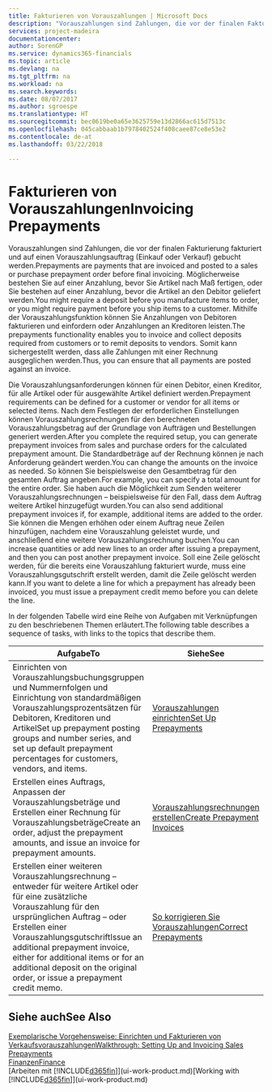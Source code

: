 ```yaml
---
title: Fakturieren von Vorauszahlungen | Microsoft Docs
description: "Vorauszahlungen sind Zahlungen, die vor der finalen Fakturierung fakturiert und auf einen Vorauszahlungsauftrag (Einkauf oder Verkauf) gebucht werden. Möglicherweise bestehen Sie auf einer Anzahlung, bevor Sie Artikel nach Maß fertigen, oder Sie bestehen auf einer Anzahlung, bevor die Artikel an den Debitor geliefert werden. Mithilfe der Vorauszahlungsfunktion können Sie Anzahlungen von Debitoren fakturieren und einfordern oder Anzahlungen an Kreditoren leisten. Somit kann sichergestellt werden, dass alle Zahlungen mit einer Rechnung ausgeglichen werden."
services: project-madeira
documentationcenter: 
author: SorenGP
ms.service: dynamics365-financials
ms.topic: article
ms.devlang: na
ms.tgt_pltfrm: na
ms.workload: na
ms.search.keywords: 
ms.date: 08/07/2017
ms.author: sgroespe
ms.translationtype: HT
ms.sourcegitcommit: bec0619be0a65e3625759e13d2866ac615d7513c
ms.openlocfilehash: 045cabbaab1b7978402524f408caee87ce8e53e2
ms.contentlocale: de-at
ms.lasthandoff: 03/22/2018

---
```

# <a name="invoicing-prepayments"></a><span data-ttu-id="16e3a-106">Fakturieren von Vorauszahlungen</span><span class="sxs-lookup"><span data-stu-id="16e3a-106">Invoicing Prepayments</span></span>
<span data-ttu-id="16e3a-107">Vorauszahlungen sind Zahlungen, die vor der finalen Fakturierung fakturiert und auf einen Vorauszahlungsauftrag (Einkauf oder Verkauf) gebucht werden.</span><span class="sxs-lookup"><span data-stu-id="16e3a-107">Prepayments are payments that are invoiced and posted to a sales or purchase prepayment order before final invoicing.</span></span> <span data-ttu-id="16e3a-108">Möglicherweise bestehen Sie auf einer Anzahlung, bevor Sie Artikel nach Maß fertigen, oder Sie bestehen auf einer Anzahlung, bevor die Artikel an den Debitor geliefert werden.</span><span class="sxs-lookup"><span data-stu-id="16e3a-108">You might require a deposit before you manufacture items to order, or you might require payment before you ship items to a customer.</span></span> <span data-ttu-id="16e3a-109">Mithilfe der Vorauszahlungsfunktion können Sie Anzahlungen von Debitoren fakturieren und einfordern oder Anzahlungen an Kreditoren leisten.</span><span class="sxs-lookup"><span data-stu-id="16e3a-109">The prepayments functionality enables you to invoice and collect deposits required from customers or to remit deposits to vendors.</span></span> <span data-ttu-id="16e3a-110">Somit kann sichergestellt werden, dass alle Zahlungen mit einer Rechnung ausgeglichen werden.</span><span class="sxs-lookup"><span data-stu-id="16e3a-110">Thus, you can ensure that all payments are posted against an invoice.</span></span>  

 <span data-ttu-id="16e3a-111">Die Vorauszahlungsanforderungen können für einen Debitor, einen Kreditor, für alle Artikel oder für ausgewählte Artikel definiert werden.</span><span class="sxs-lookup"><span data-stu-id="16e3a-111">Prepayment requirements can be defined for a customer or vendor for all items or selected items.</span></span> <span data-ttu-id="16e3a-112">Nach dem Festlegen der erforderlichen Einstellungen können Vorauszahlungsrechnungen für den berechneten Vorauszahlungsbetrag auf der Grundlage von Aufträgen und Bestellungen generiert werden.</span><span class="sxs-lookup"><span data-stu-id="16e3a-112">After you complete the required setup, you can generate prepayment invoices from sales and purchase orders for the calculated prepayment amount.</span></span> <span data-ttu-id="16e3a-113">Die Standardbeträge auf der Rechnung können je nach Anforderung geändert werden.</span><span class="sxs-lookup"><span data-stu-id="16e3a-113">You can change the amounts on the invoice as needed.</span></span> <span data-ttu-id="16e3a-114">So können Sie beispielsweise den Gesamtbetrag für den gesamten Auftrag angeben.</span><span class="sxs-lookup"><span data-stu-id="16e3a-114">For example, you can specify a total amount for the entire order.</span></span> <span data-ttu-id="16e3a-115">Sie haben auch die Möglichkeit zum Senden weiterer Vorauszahlungsrechnungen – beispielsweise für den Fall, dass dem Auftrag weitere Artikel hinzugefügt wurden.</span><span class="sxs-lookup"><span data-stu-id="16e3a-115">You can also send additional prepayment invoices if, for example, additional items are added to the order.</span></span> <span data-ttu-id="16e3a-116">Sie können die Mengen erhöhen oder einem Auftrag neue Zeilen hinzufügen, nachdem eine Vorauszahlung geleistet wurde, und anschließend eine weitere Vorauszahlungsrechnung buchen.</span><span class="sxs-lookup"><span data-stu-id="16e3a-116">You can increase quantities or add new lines to an order after issuing a prepayment, and then you can post another prepayment invoice.</span></span> <span data-ttu-id="16e3a-117">Soll eine Zeile gelöscht werden, für die bereits eine Vorauszahlung fakturiert wurde, muss eine Vorauszahlungsgutschrift erstellt werden, damit die Zeile gelöscht werden kann.</span><span class="sxs-lookup"><span data-stu-id="16e3a-117">If you want to delete a line for which a prepayment has already been invoiced, you must issue a prepayment credit memo before you can delete the line.</span></span>  

 <span data-ttu-id="16e3a-118">In der folgenden Tabelle wird eine Reihe von Aufgaben mit Verknüpfungen zu den beschriebenen Themen erläutert.</span><span class="sxs-lookup"><span data-stu-id="16e3a-118">The following table describes a sequence of tasks, with links to the topics that describe them.</span></span>

|<span data-ttu-id="16e3a-119">**Aufgabe**</span><span class="sxs-lookup"><span data-stu-id="16e3a-119">**To**</span></span>|<span data-ttu-id="16e3a-120">**Siehe**</span><span class="sxs-lookup"><span data-stu-id="16e3a-120">**See**</span></span>|  
|------------|-------------|  
|<span data-ttu-id="16e3a-121">Einrichten von Vorauszahlungsbuchungsgruppen und Nummernfolgen und Einrichtung von standardmäßigen Vorauszahlungsprozentsätzen für Debitoren, Kreditoren und Artikel</span><span class="sxs-lookup"><span data-stu-id="16e3a-121">Set up prepayment posting groups and number series, and set up default prepayment percentages for customers, vendors, and items.</span></span>|[<span data-ttu-id="16e3a-122">Vorauszahlungen einrichten</span><span class="sxs-lookup"><span data-stu-id="16e3a-122">Set Up Prepayments</span></span>](finance-set-up-prepayments.md)|
|<span data-ttu-id="16e3a-123">Erstellen eines Auftrags, Anpassen der Vorauszahlungsbeträge und Erstellen einer Rechnung für Vorauszahlungsbeträge</span><span class="sxs-lookup"><span data-stu-id="16e3a-123">Create an order, adjust the prepayment amounts, and issue an invoice for prepayment amounts.</span></span>|[<span data-ttu-id="16e3a-124">Vorauszahlungsrechnungen erstellen</span><span class="sxs-lookup"><span data-stu-id="16e3a-124">Create Prepayment Invoices</span></span>](finance-how-to-create-prepayment-invoices.md)|  
|<span data-ttu-id="16e3a-125">Erstellen einer weiteren Vorauszahlungsrechnung – entweder für weitere Artikel oder für eine zusätzliche Vorauszahlung für den ursprünglichen Auftrag – oder Erstellen einer Vorauszahlungsgutschrift</span><span class="sxs-lookup"><span data-stu-id="16e3a-125">Issue an additional prepayment invoice, either for additional items or for an additional deposit on the original order, or issue a prepayment credit memo.</span></span>|[<span data-ttu-id="16e3a-126">So korrigieren Sie Vorauszahlungen</span><span class="sxs-lookup"><span data-stu-id="16e3a-126">Correct Prepayments</span></span>](finance-how-to-correct-prepayments.md)|  

## <a name="see-also"></a><span data-ttu-id="16e3a-127">Siehe auch</span><span class="sxs-lookup"><span data-stu-id="16e3a-127">See Also</span></span>  
[<span data-ttu-id="16e3a-128">Exemplarische Vorgehensweise: Einrichten und Fakturieren von Verkaufsvorauszahlungen</span><span class="sxs-lookup"><span data-stu-id="16e3a-128">Walkthrough: Setting Up and Invoicing Sales Prepayments</span></span>](walkthrough-setting-up-and-invoicing-sales-prepayments.md)  
[<span data-ttu-id="16e3a-129">Finanzen</span><span class="sxs-lookup"><span data-stu-id="16e3a-129">Finance</span></span>](finance.md)  
<span data-ttu-id="16e3a-130">[Arbeiten mit [!INCLUDE[d365fin](includes/d365fin_md.md)]](ui-work-product.md)</span><span class="sxs-lookup"><span data-stu-id="16e3a-130">[Working with [!INCLUDE[d365fin](includes/d365fin_md.md)]](ui-work-product.md)</span></span>

